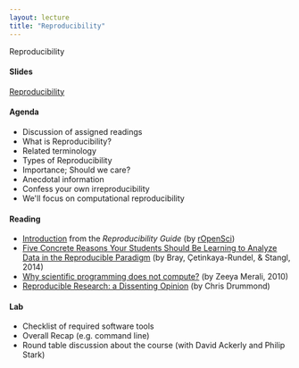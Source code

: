 ```yaml
---
layout: lecture
title: "Reproducibility"
---
```


<p class="message">
  Reproducibility
</p>


<h4>
	<span class="fa fa-picture-o fa-lg main-list-item-icon"></span>
	Slides
</h4>

<a href="https://docs.google.com/presentation/d/1MY-XluG_7gTa32m7nDxMl_V0XRUw1_yhohnAXXW2ziE/pub?start=false&loop=false&delayms=3000" target="_blank">Reproducibility</a>

<h4>
	<span class="fa fa-bars fa-lg main-list-item-icon"></span>
	Agenda
</h4>

- Discussion of assigned readings
- What is Reproducibility?
- Related terminology
- Types of Reproducibility
- Importance; Should we care?
- Anecdotal information
- Confess your own irreproducibility
- We'll focus on computational reproducibility


<h4>
	<span class="fa fa-book fa-lg main-list-item-icon"></span>
	Reading
</h4>

- [Introduction](http://ropensci.github.io/reproducibility-guide/sections/introduction/) from the _Reproducibility Guide_ (by [rOpenSci](https://ropensci.org/about/)) 
- [Five Concrete Reasons Your Students Should Be Learning to Analyze Data in the Reproducible Paradigm](http://chance.amstat.org/2014/09/reproducible-paradigm/) (by Bray, Çetinkaya-Rundel, & Stangl, 2014)
- [Why scientific programming does not compute?](http://www.nature.com/news/2010/101013/pdf/467775a.pdf) (by Zeeya Merali, 2010)
- [Reproducible Research: a Dissenting Opinion](http://cogprints.org/8675/1/ReproducibleResearch.pdf) (by Chris Drummond)

<h4>
	<span class="fa fa-flask fa-lg main-list-item-icon"></span>
	Lab
</h4>

- Checklist of required software tools
- Overall Recap (e.g. command line)
- Round table discussion about the course (with David Ackerly and Philip Stark)

